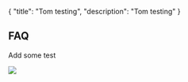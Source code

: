 {
"title": "Tom testing",
  "description": "Tom testing"
}
## FAQ

Add some test 

![](/Images/uploads/api-manager-try-it-settings.png)
